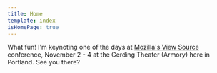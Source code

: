 ```yaml
---
title: Home
template: index
isHomePage: true
---
```

What fun! I'm keynoting one of the days at [Mozilla's View Source](https://viewsourceconf.org/) conference, November 2 - 4 at the Gerding Theater (Armory) here in Portland. See you there?
